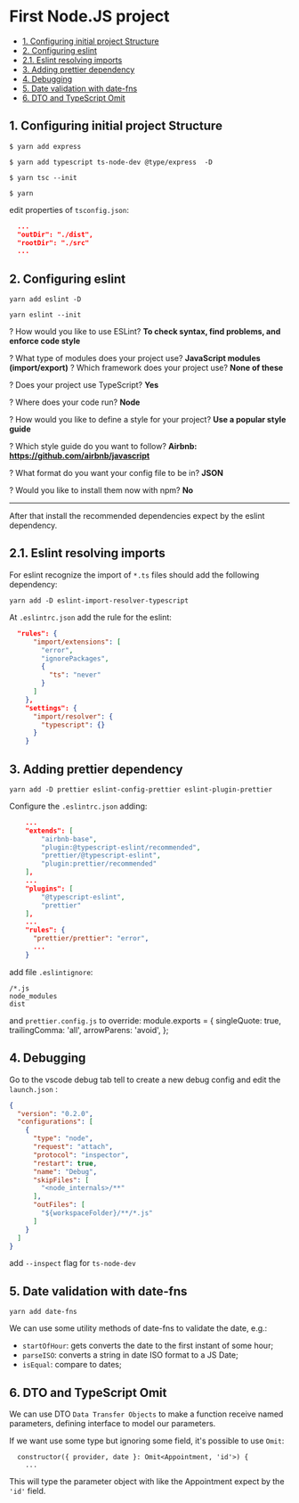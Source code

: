# First Node.JS project <!-- omit in toc -->
- [1. Configuring initial project Structure](#1-configuring-initial-project-structure)
- [2. Configuring eslint](#2-configuring-eslint)
- [2.1. Eslint resolving imports](#21-eslint-resolving-imports)
- [3. Adding prettier dependency](#3-adding-prettier-dependency)
- [4. Debugging](#4-debugging)
- [5. Date validation with date-fns](#5-date-validation-with-date-fns)
- [6. DTO and TypeScript Omit](#6-dto-and-typescript-omit)

## 1. Configuring initial project Structure

    $ yarn add express

    $ yarn add typescript ts-node-dev @type/express  -D

    $ yarn tsc --init

    $ yarn

edit properties of `tsconfig.json`:
```Json
  ...
  "outDir": "./dist",
  "rootDir": "./src"
  ...
```

## 2. Configuring eslint

    yarn add eslint -D

    yarn eslint --init

? How would you like to use ESLint? **To check syntax, find problems, and enforce code style**

? What type of modules does your project use? **JavaScript modules (import/export)**
? Which framework does your project use? **None of these**

? Does your project use TypeScript? **Yes**

? Where does your code run? **Node**

? How would you like to define a style for your project? **Use a popular style guide**

? Which style guide do you want to follow? **Airbnb: https://github.com/airbnb/javascript**

? What format do you want your config file to be in? **JSON**

? Would you like to install them now with npm? **No**
______________

After that install the recommended dependencies expect by the eslint dependency.

## 2.1. Eslint resolving imports

For eslint recognize the import of `*.ts` files should add the following dependency:

    yarn add -D eslint-import-resolver-typescript

At `.eslintrc.json` add the rule for the eslint:
```JSON
  "rules": {
      "import/extensions": [
        "error",
        "ignorePackages",
        {
          "ts": "never"
        }
      ]
    },
    "settings": {
      "import/resolver": {
        "typescript": {}
      }
    }
```

## 3. Adding prettier dependency

    yarn add -D prettier eslint-config-prettier eslint-plugin-prettier

Configure the `.eslintrc.json` adding:
```JSON
    ...
    "extends": [
        "airbnb-base",
        "plugin:@typescript-eslint/recommended",
        "prettier/@typescript-eslint",
        "plugin:prettier/recommended"
    ],
    ...
    "plugins": [
        "@typescript-eslint",
        "prettier"
    ],
    ...
    "rules": {
      "prettier/prettier": "error",
      ...
    }
```

add file `.eslintignore`:
```
/*.js
node_modules
dist
```

and `prettier.config.js` to override:
module.exports = {
  singleQuote: true,
  trailingComma: 'all',
  arrowParens: 'avoid',
};

## 4. Debugging

Go to the vscode debug tab tell to create a new debug config and edit the `launch.json` :
```JSON
{
  "version": "0.2.0",
  "configurations": [
    {
      "type": "node",
      "request": "attach",
      "protocol": "inspector",
      "restart": true,
      "name": "Debug",
      "skipFiles": [
        "<node_internals>/**"
      ],
      "outFiles": [
        "${workspaceFolder}/**/*.js"
      ]
    }
  ]
}
```

add `--inspect` flag for `ts-node-dev`

## 5. Date validation with date-fns

    yarn add date-fns

We can use some utility methods of date-fns to validate the date, e.g.:
- `startOfHour`: gets converts the date to the first instant of some hour;
- `parseISO`: converts a string in date ISO format to a JS Date;
- `isEqual`: compare to dates;

## 6. DTO and TypeScript Omit

We can use DTO `Data Transfer Objects` to make a function receive named parameters, defining interface to model our parameters.

If we want use some type but ignoring some field, it's possible to use `Omit`:
```JS
  constructor({ provider, date }: Omit<Appointment, 'id'>) {
    ...
```
This will type the parameter object with like the Appointment expect by the `'id'` field.
